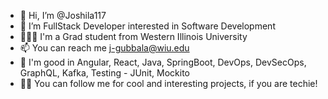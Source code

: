 - 👋 Hi, I’m @Joshila117
- 👀 I’m FullStack Developer interested in Software Development
- 👩🏻‍🎓 I'm a Grad student from Western Illinois University
- 📫 You can reach me j-gubbala@wiu.edu
- 🤖 I'm good in Angular, React, Java, SpringBoot, DevOps, DevSecOps, GraphQL, Kafka, Testing - JUnit, Mockito
- 🤳🏻 You can follow me for cool and interesting projects, if you are techie!


<!---
Joshila117/Joshila117 is a ✨ special ✨ repository because its `README.md` (this file) appears on your GitHub profile.
You can click the Preview link to take a look at your changes.
--->
